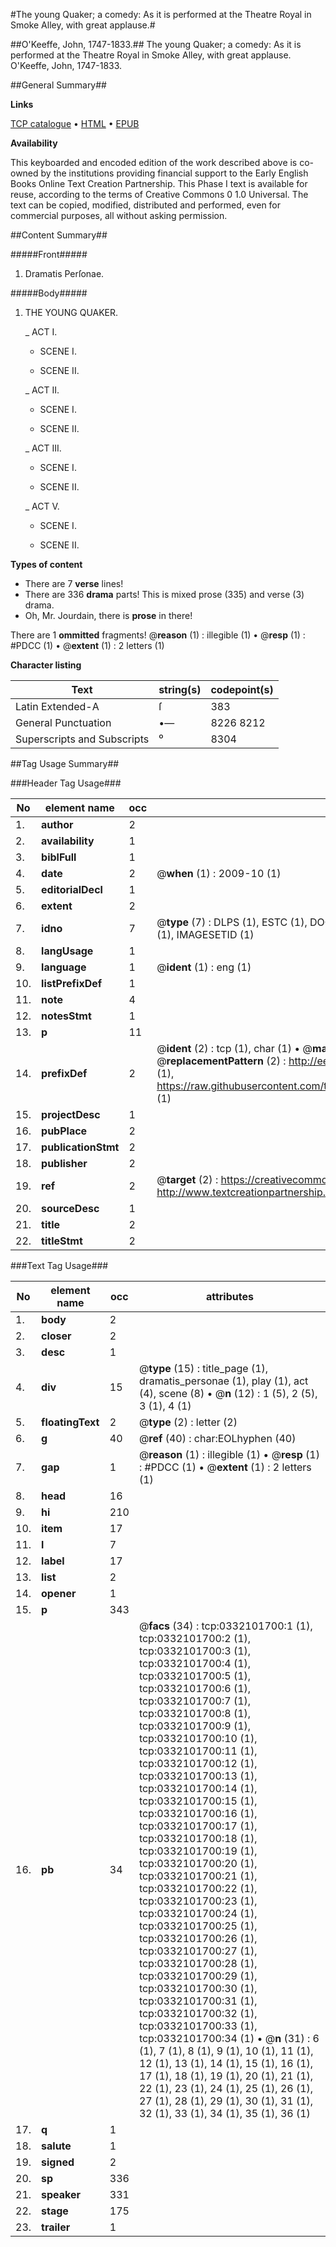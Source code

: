 #The young Quaker; a comedy: As it is performed at the Theatre Royal in Smoke Alley, with great applause.#

##O'Keeffe, John, 1747-1833.##
The young Quaker; a comedy: As it is performed at the Theatre Royal in Smoke Alley, with great applause.
O'Keeffe, John, 1747-1833.

##General Summary##

**Links**

[TCP catalogue](http://www.ota.ox.ac.uk/tcp/)  • 
[HTML](http://tei.it.ox.ac.uk/tcp/Texts-HTML/free/004/004831912.html)  • 
[EPUB](http://tei.it.ox.ac.uk/tcp/Texts-EPUB/free/004/004831912.epub)

**Availability**

This keyboarded and encoded edition of the
	       work described above is co-owned by the institutions
	       providing financial support to the Early English Books
	       Online Text Creation Partnership. This Phase I text is
	       available for reuse, according to the terms of Creative
	       Commons 0 1.0 Universal. The text can be copied,
	       modified, distributed and performed, even for
	       commercial purposes, all without asking permission.


##Content Summary##

#####Front#####

1. Dramatis Perſonae.

#####Body#####

1. THE YOUNG QUAKER.

    _ ACT I.

      * SCENE I.

      * SCENE II.

    _ ACT II.

      * SCENE I.

      * SCENE II.

    _ ACT III.

      * SCENE I.

      * SCENE II.

    _ ACT V.

      * SCENE I.

      * SCENE II.

**Types of content**

  * There are 7 **verse** lines!
  * There are 336 **drama** parts! This is mixed prose (335) and verse (3) drama.
  * Oh, Mr. Jourdain, there is **prose** in there!

There are 1 **ommitted** fragments! 
 @__reason__ (1) : illegible (1)  •  @__resp__ (1) : #PDCC (1)  •  @__extent__ (1) : 2 letters (1)

**Character listing**


|Text|string(s)|codepoint(s)|
|---|---|---|
|Latin Extended-A|ſ|383|
|General Punctuation|•—|8226 8212|
|Superscripts             and Subscripts|⁰|8304|

##Tag Usage Summary##

###Header Tag Usage###

|No|element name|occ|attributes|
|---|---|---|---|
|1.|__author__|2||
|2.|__availability__|1||
|3.|__biblFull__|1||
|4.|__date__|2| @__when__ (1) : 2009-10 (1)|
|5.|__editorialDecl__|1||
|6.|__extent__|2||
|7.|__idno__|7| @__type__ (7) : DLPS (1), ESTC (1), DOCNO (1), TCP (1), GALEDOCNO (1), CONTENTSET (1), IMAGESETID (1)|
|8.|__langUsage__|1||
|9.|__language__|1| @__ident__ (1) : eng (1)|
|10.|__listPrefixDef__|1||
|11.|__note__|4||
|12.|__notesStmt__|1||
|13.|__p__|11||
|14.|__prefixDef__|2| @__ident__ (2) : tcp (1), char (1)  •  @__matchPattern__ (2) : ([0-9\-]+):([0-9IVX]+) (1), (.+) (1)  •  @__replacementPattern__ (2) : http://eebo.chadwyck.com/downloadtiff?vid=$1&page=$2 (1), https://raw.githubusercontent.com/textcreationpartnership/Texts/master/tcpchars.xml#$1 (1)|
|15.|__projectDesc__|1||
|16.|__pubPlace__|2||
|17.|__publicationStmt__|2||
|18.|__publisher__|2||
|19.|__ref__|2| @__target__ (2) : https://creativecommons.org/publicdomain/zero/1.0/ (1), http://www.textcreationpartnership.org/docs/. (1)|
|20.|__sourceDesc__|1||
|21.|__title__|2||
|22.|__titleStmt__|2||


###Text Tag Usage###

|No|element name|occ|attributes|
|---|---|---|---|
|1.|__body__|2||
|2.|__closer__|2||
|3.|__desc__|1||
|4.|__div__|15| @__type__ (15) : title_page (1), dramatis_personae (1), play (1), act (4), scene (8)  •  @__n__ (12) : 1 (5), 2 (5), 3 (1), 4 (1)|
|5.|__floatingText__|2| @__type__ (2) : letter (2)|
|6.|__g__|40| @__ref__ (40) : char:EOLhyphen (40)|
|7.|__gap__|1| @__reason__ (1) : illegible (1)  •  @__resp__ (1) : #PDCC (1)  •  @__extent__ (1) : 2 letters (1)|
|8.|__head__|16||
|9.|__hi__|210||
|10.|__item__|17||
|11.|__l__|7||
|12.|__label__|17||
|13.|__list__|2||
|14.|__opener__|1||
|15.|__p__|343||
|16.|__pb__|34| @__facs__ (34) : tcp:0332101700:1 (1), tcp:0332101700:2 (1), tcp:0332101700:3 (1), tcp:0332101700:4 (1), tcp:0332101700:5 (1), tcp:0332101700:6 (1), tcp:0332101700:7 (1), tcp:0332101700:8 (1), tcp:0332101700:9 (1), tcp:0332101700:10 (1), tcp:0332101700:11 (1), tcp:0332101700:12 (1), tcp:0332101700:13 (1), tcp:0332101700:14 (1), tcp:0332101700:15 (1), tcp:0332101700:16 (1), tcp:0332101700:17 (1), tcp:0332101700:18 (1), tcp:0332101700:19 (1), tcp:0332101700:20 (1), tcp:0332101700:21 (1), tcp:0332101700:22 (1), tcp:0332101700:23 (1), tcp:0332101700:24 (1), tcp:0332101700:25 (1), tcp:0332101700:26 (1), tcp:0332101700:27 (1), tcp:0332101700:28 (1), tcp:0332101700:29 (1), tcp:0332101700:30 (1), tcp:0332101700:31 (1), tcp:0332101700:32 (1), tcp:0332101700:33 (1), tcp:0332101700:34 (1)  •  @__n__ (31) : 6 (1), 7 (1), 8 (1), 9 (1), 10 (1), 11 (1), 12 (1), 13 (1), 14 (1), 15 (1), 16 (1), 17 (1), 18 (1), 19 (1), 20 (1), 21 (1), 22 (1), 23 (1), 24 (1), 25 (1), 26 (1), 27 (1), 28 (1), 29 (1), 30 (1), 31 (1), 32 (1), 33 (1), 34 (1), 35 (1), 36 (1)|
|17.|__q__|1||
|18.|__salute__|1||
|19.|__signed__|2||
|20.|__sp__|336||
|21.|__speaker__|331||
|22.|__stage__|175||
|23.|__trailer__|1||
